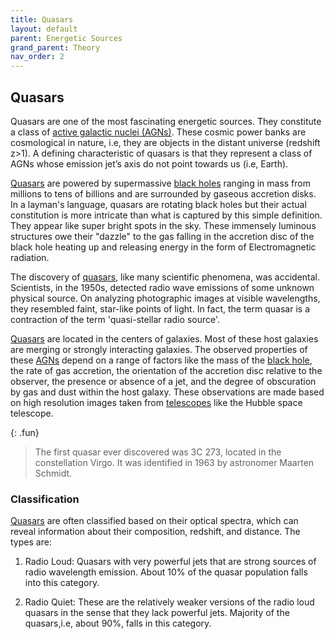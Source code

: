 ```yaml
---
title: Quasars
layout: default
parent: Energetic Sources
grand_parent: Theory
nav_order: 2
---
```


## Quasars

Quasars are one of the most fascinating energetic sources. They constitute a class of [active galactic nuclei (AGNs)](AGNs.html). These cosmic power banks are cosmological in nature, i.e, they are objects in the distant universe (redshift z>1). A defining characteristic of quasars is that they represent a class of AGNs whose emission jet’s axis do not point towards us (i.e, Earth).

[Quasars](#quasars) are powered by supermassive [black holes](../special%20stars/black%20holes.html) ranging in mass from millions to tens of billions and are surrounded by gaseous accretion disks. In a layman's language, quasars are rotating black holes but their actual constitution is more intricate than what is captured by this simple definition. They appear like super bright spots in the sky. These immensely luminous structures owe their "dazzle" to the gas falling in the accretion disc of the black hole heating up and releasing energy in the form of Electromagnetic radiation.

The discovery of [quasars](#quasars), like many scientific phenomena, was accidental. Scientists, in the 1950s, detected radio wave emissions of some unknown physical source. On analyzing photographic images at visible wavelengths, they resembled faint, star-like points of light. In fact, the term quasar is a contraction of the term 'quasi-stellar radio source'.

[Quasars](#quasars) are located in the centers of galaxies. Most of these host galaxies are merging or strongly interacting galaxies. The observed properties of these [AGNs](../energetic%20sources/AGNs.html) depend on a range of factors like the mass of the [black hole](../special%20stars/black%20holes.html), the rate of gas accretion, the orientation of the accretion disc relative to the observer, the presence or absence of a jet, and the degree of obscuration by gas and dust within the host galaxy. These observations are made based on high resolution images taken from [telescopes](../../observation/instruments/telescopes.html) like the Hubble space telescope.

{: .fun}
 > The first quasar ever discovered was 3C 273, located in the constellation Virgo. It was identified in 1963 by astronomer Maarten Schmidt.

### Classification

[Quasars](#quasars) are often classified based on their optical spectra, which can reveal information about their composition, redshift, and distance. The types are:

1. Radio Loud:
Quasars with very powerful jets that are strong sources of radio wavelength emission. About 10% of the quasar population falls into this category.

2. Radio Quiet:
These are the relatively weaker versions of the radio loud quasars in the sense that they lack powerful jets. Majority of the quasars,i.e, about 90%, falls in this category.
